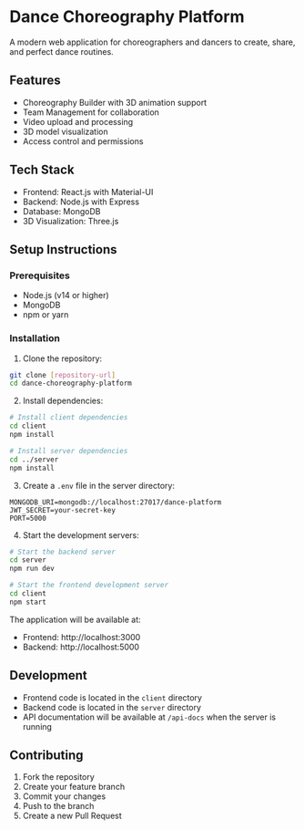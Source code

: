 # Dance Choreography Platform

A modern web application for choreographers and dancers to create, share, and perfect dance routines.

## Features

- Choreography Builder with 3D animation support
- Team Management for collaboration
- Video upload and processing
- 3D model visualization
- Access control and permissions

## Tech Stack

- Frontend: React.js with Material-UI
- Backend: Node.js with Express
- Database: MongoDB
- 3D Visualization: Three.js

## Setup Instructions

### Prerequisites

- Node.js (v14 or higher)
- MongoDB
- npm or yarn

### Installation

1. Clone the repository:
```bash
git clone [repository-url]
cd dance-choreography-platform
```

2. Install dependencies:
```bash
# Install client dependencies
cd client
npm install

# Install server dependencies
cd ../server
npm install
```

3. Create a `.env` file in the server directory:
```
MONGODB_URI=mongodb://localhost:27017/dance-platform
JWT_SECRET=your-secret-key
PORT=5000
```

4. Start the development servers:
```bash
# Start the backend server
cd server
npm run dev

# Start the frontend development server
cd client
npm start
```

The application will be available at:
- Frontend: http://localhost:3000
- Backend: http://localhost:5000

## Development

- Frontend code is located in the `client` directory
- Backend code is located in the `server` directory
- API documentation will be available at `/api-docs` when the server is running

## Contributing

1. Fork the repository
2. Create your feature branch
3. Commit your changes
4. Push to the branch
5. Create a new Pull Request

